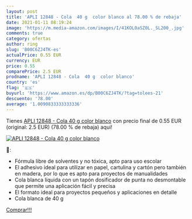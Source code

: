 ```yaml
---
layout: post
title: 'APLI 12848 - Cola  40 g  color blanco al 78.00 % de rebaja'
date: 2021-01-11 08:19:24
image: 'https://m.media-amazon.com/images/I/41KOL0aSZ0L._SL200_.jpg'
comments: true
category: ofertas
author: ring
slug: 'B00C6ZJ4TK-es'
actualPrice: 0.55 EUR
currency: EUR
price: 0.55
comparePrice: 2.5 EUR
prodname: 'APLI 12848 - Cola  40 g  color blanco'
country: 'es'
flag: '🇪🇸'
buyurl: 'https://www.amazon.es/dp/B00C6ZJ4TK/?tag=tolees-21'
descuento: '78.00'
average: '1.0090833333333336'
---
```


Tienes [APLI 12848 - Cola  40 g  color blanco](https://www.amazon.es/dp/B00C6ZJ4TK/?tag=tolees-21) con precio final de  0.55 EUR (original: 2.5 EUR) (78.00 %  de rebaja) aqui!

[![APLI 12848 - Cola  40 g  color blanco](https://m.media-amazon.com/images/I/41KOL0aSZ0L._SL200_.jpg)](https://www.amazon.es/dp/B00C6ZJ4TK/?tag=tolees-21)

🔎:

- Fórmula libre de solventes y no tóxica, apto para uso escolar
- El adhesivo ideal para utilizar en papel, cartulina y cartón pero también en madera, por lo que es apto para proyectos de manualidades
- Cola blanca líquida con un tapón dosificador de punta no desmontable que permite una aplicación fácil y precisa
- El formato ideal para proyectos pequeños y aplicaciones en detalle
- Cola blanca de 40 g

[Comprar!!!](https://www.amazon.es/dp/B00C6ZJ4TK/?tag=tolees-21)
